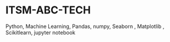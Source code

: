 # ITSM-ABC-TECH
Python, Machine Learning, Pandas,  numpy,  Seaborn , Matplotlib ,  Scikitlearn, jupyter notebook
